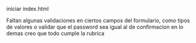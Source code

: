 iniciar index.html

Faltan algunas validaciones en ciertos campos del formulario, como tipos de valores
o validar que el password sea igual al de confirmacion
en lo demas creo que todo cumple la rubrica

